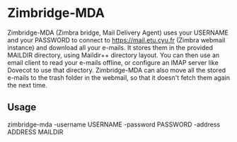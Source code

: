# Zimbridge-MDA

Zimbridge-MDA (Zimbra bridge, Mail Delivery Agent) uses your USERNAME and your
PASSWORD to connect to https://mail.etu.cyu.fr (Zimbra webmail instance) and
download all your e-mails.  It stores them in the provided MAILDIR directory,
using Maildir++ directory layout.  You can then use an email client to read your
e-mails offline, or configure an IMAP server like Dovecot to use that directory.
Zimbridge-MDA can also move all the stored e-mails to the trash folder in the
webmail, so that it doesn't fetch them again the next time.

## Usage

zimbridge-mda -username USERNAME -password PASSWORD -address ADDRESS MAILDIR
